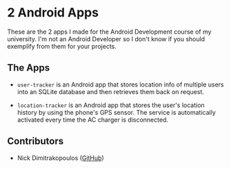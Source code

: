 # 2 Android Apps
These are the 2 apps I made for the Android Development course of my university. I'm not an Android Developer so I don't know if you should exemplify from them for your projects.

## The Apps
- `user-tracker` is an Android app that stores location info of multiple users into an SQLite database and then retrieves them back on request.

- `location-tracker` is an Android app that stores the user's location history by using the phone's GPS sensor. The service is automatically activated every time the AC charger is disconnected.

## Contributors

- Nick Dimitrakopoulos ([GitHub](https://github.com/NickDelta))
